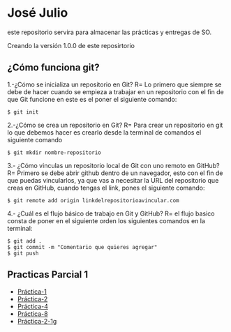 # José Julio
este repositorio servira para  almacenar las prácticas y entregas de SO.

Creando la versión 1.0.0 de este reposirtorio

## ¿Cómo funciona git?

1.-¿Cómo se inicializa un repositorio en Git? R= Lo primero que siempre se debe de hacer cuando se empieza a trabajar en un repositorio con el fin de que Git funcione en este es el poner el siguiente comando:

~~~
$ git init
~~~

2.-¿Cómo se crea un repositorio en Git? R= Para crear un repositorio en git lo que debemos hacer es crearlo desde la terminal de comandos el siguiente comando

~~~
$ git mkdir nombre-repositorio
~~~

3.- ¿Cómo vinculas un repositorio local de Git con uno remoto en GitHub? R= Primero se debe abrir github dentro de un navegador, esto con el fin de que puedas vincularlos, ya que vas a necesitar la URL del repositorio que creas en GitHub, cuando tengas el link, pones el siguiente comando:

~~~
$ git remote add origin linkdelrepositorioavincular.com
~~~

4.- ¿Cuál es el flujo básico de trabajo en Git y GitHub? R= el flujo basico consta de poner en el siguiente orden los siguientes comandos en la terminal:

~~~
$ git add .
$ git commit -m "Comentario que quieres agregar"
$ git push
~~~

## Practicas Parcial 1

- [Práctica-1](./Jos%C3%A9%20Julio.md)
- [Práctica-2](./Comandos%20Gitbash.md)
- [Práctica-4](https://github.com/JoseJulioJim/Practica4)
- [Práctica-8](/practica-8.md)
- [Práctica-2-1](https://github.com/JoseJulioJim/PracticaBranches)g


